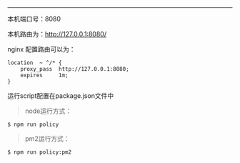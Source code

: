 ##
---

本机端口号：8080

本机路由为：http://127.0.0.1:8080/

nginx 配置路由可以为：
```
location  ~ ^/* {
    proxy_pass  http://127.0.0.1:8080;
    expires     1m;
}
```

运行script配置在package.json文件中

> node运行方式：

```
$ npm run policy
```

> pm2运行方式：

```
$ npm run policy:pm2
```
